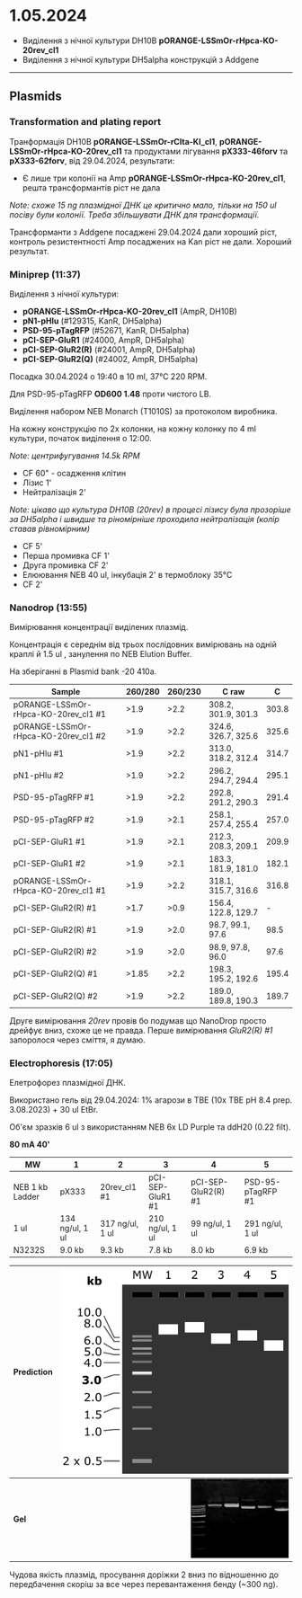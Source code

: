 1.05.2024
========
- Виділення з нічної культури DH10B __pORANGE-LSSmOr-rHpca-KO-20rev_cl1__
- Виділення з нічної культури DH5alpha конструкцій з Addgene

---
## Plasmids
### Transformation and plating report 
Транформація DH10B __pORANGE-LSSmOr-rClta-KI_cl1__, __pORANGE-LSSmOr-rHpca-KO-20rev_cl1__ та продуктами лігування __pX333-46forv__ та __pX333-62forv__, від 29.04.2024, результати:

- Є лише три колонії на Amp __pORANGE-LSSmOr-rHpca-KO-20rev_cl1__, решта трансформантів ріст не дала

_Note: схоже 15 ng плазмідної ДНК це критично мало, тільки на 150 ul посіву були колонії. Треба збільшувати ДНК для трансформації._

Трансформанти з Addgene посаджені 29.04.2024 дали хороший ріст, контроль резистентності Amp посаджених на Kan ріст не дали. Хороший результат.

### Miniprep (11:37)
Виділення з нічної культури:
- __pORANGE-LSSmOr-rHpca-KO-20rev_cl1__ (AmpR, DH10B)
- __pN1-pHlu__ (#129315, KanR, DH5alpha)
- __PSD-95-pTagRFP__ (#52671, KanR, DH5alpha)
- __pCI-SEP-GluR1__ (#24000, AmpR, DH5alpha)
- __pCI-SEP-GluR2(R)__ (#24001, AmpR, DH5alpha)
- __pCI-SEP-GluR2(Q)__ (#24002, AmpR, DH5alpha)

Посадка 30.04.2024 о 19:40 в 10 ml, 37°C 220 RPM.

Для PSD-95-pTagRFP  __OD600 1.48__ проти чистого LB.

Виділення набором NEB Monarch (T1010S) за протоколом виробника.

На кожну конструкцію по 2x колонки, на кожну колонку по 4 ml культури, початок виділення о 12:00.

_Note: центрифугування 14.5k RPM_

- CF 60" - осадження клітин
- Лізис 1'
- Нейтралізація 2'

_Note: цікаво що культура DH10B (20rev) в процесі лізису була прозоріше за DH5alpha і швидше та ріномірніше проходила нейтралізація (колір ставав рівномірним)_

- CF 5'
- Перша промивка CF 1'
- Друга промивка CF 2'
- Елюювання NEB 40 ul, інкубація 2' в термоблоку 35°C
- CF 2'


### Nanodrop (13:55)
Вимірювання концентрації виділених плазмід.

Концентрація є середнім від трьох послідовних вимірювань на одній краплі й 1.5 ul , занулення по NEB Elution Buffer.

На зберіганні в Plasmid bank -20 410a.

|Sample|260/280|260/230|C raw|C|
|-|-|-|-|-|
|pORANGE-LSSmOr-rHpca-KO-20rev_cl1 #1|>1.9|>2.2|308.2, 301.9, 301.3| 303.8 |
| pORANGE-LSSmOr-rHpca-KO-20rev_cl1 #2 |>1.9|>2.2|324.6, 326.7, 325.6| 325.6 |
| pN1-pHlu #1 |>1.9|>2.2|313.0, 318.2, 312.4| 314.7 |
| pN1-pHlu #2 |>1.9|>2.2|296.2, 294.7, 294.4| 295.1 |
| PSD-95-pTagRFP #1 |>1.9|>2.2|292.8, 291.2, 290.3| 291.4 |
| PSD-95-pTagRFP #2 |>1.9|>2.1|258.1, 257.4, 255.4| 257.0 |
| pCI-SEP-GluR1 #1 |>1.9|>2.1|212.3, 208.3, 209.1| 209.9 |
| pCI-SEP-GluR1 #2 |>1.9|>2.1|183.3, 181.9, 181.0| 182.1 |
| pORANGE-LSSmOr-rHpca-KO-20rev_cl1 #1 |>1.9|>2.2|318.1, 315.7, 316.6| 316.8 |
| pCI-SEP-GluR2(R) #1 |>1.7|>0.9|156.4, 122.8, 129.7| - |
| pCI-SEP-GluR2(R) #1 |>1.9|>2.0|98.7, 99.1, 97.6| 98.5 |
| pCI-SEP-GluR2(R) #2 |>1.9|>2.0|98.9, 97.8, 96.0| 97.6 |
| pCI-SEP-GluR2(Q) #1 |>1.85|>2.2|198.3, 195.2, 192.6| 195.4 |
| pCI-SEP-GluR2(Q) #2 |>1.9|>2.2|189.0, 189.8, 190.3| 189.7 |

Друге вимірювання _20rev_ провів бо подумав що NanoDrop просто дрейфує вниз, схоже це не правда. Перше вимірювання _GluR2(R) #1_ запоролося через сміття, я думаю.


### Electrophoresis (17:05)
Елетрофорез плазмідної ДНК.

Використано гель від 29.04.2024: 1% агарози в TBE (10x TBE pH 8.4 prep. 3.08.2023) + 30 ul EtBr.

Об'єм зразків 6 ul з використанням NEB 6x LD Purple та ddH20 (0.22 filt). 

__80 mA 40'__

|MW|1|2|3|4|5|
|-|-|-|-|-|-|
|NEB 1 kb Ladder|pX333|20rev_cl1 #1|pCI-SEP-GluR1 #1|pCI-SEP-GluR2(R) #1|PSD-95-pTagRFP #1|
|1 ul|134 ng/ul, 1 ul|317 ng/ul, 1 ul|210 ng/ul, 1 ul|99 ng/ul, 1 ul|291 ng/ul, 1 ul|
|N3232S|9.0 kb|9.3 kb|7.8 kb|8.0 kb|6.9 kb|

| Prediction |  <img src="pic/1_05_24_0.png" style="zoom:70%;" /> |
| ---------- | -------------------------------------------------: |
| __Gel__    | <img src="pic/1_05_24_1.jpeg" style="zoom:17%;" /> |

Чудова якість плазмід, просування доріжки 2 вниз по відношенню до передбачення скоріш за все через перевантаження бенду (~300 ng).
